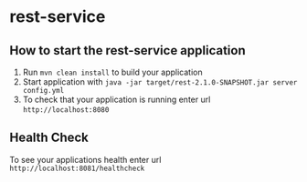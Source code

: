 # rest-service

How to start the rest-service application
---

1. Run `mvn clean install` to build your application
1. Start application with `java -jar target/rest-2.1.0-SNAPSHOT.jar server config.yml`
1. To check that your application is running enter url `http://localhost:8080`

Health Check
---

To see your applications health enter url `http://localhost:8081/healthcheck`
